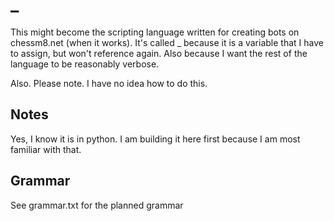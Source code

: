 # _
This might become the scripting language written for creating bots on
chessm8.net (when it works). It's called _ because it is a variable
that I have to assign, but won't reference again. Also because I want the rest
of the language to be reasonably verbose.

Also. Please note. I have no idea how to do this.
## Notes
Yes, I know it is in python. I am building it here first because I am most
familiar with that.
## Grammar
See grammar.txt for the planned grammar
